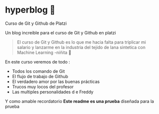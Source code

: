 # hyperblog  🧠
Curso de Git y Github de Platzi

Un blog increible para el curso de Git y Github en platzi
> El curso de Git y Github es lo que me hacia falta para triplicar mi salario y lanzarme en la industria del tejido de lana sintetica con Machine Learning
> -niñita 🧠

En este curso veremos de todo :
- Todos los comando de Git
- El flujo de trabajo de Github 
- El verdadero amor por las buenas prácticas 
- Trucos muy locos del profesor 
- Las multiples personalidades d e Freddy

Y como amable recordatorio **Este readme es una prueba** diseñada para la prueba 